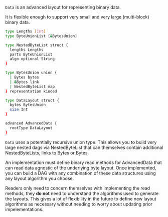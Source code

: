 `Data` is an advanced layout for representing binary data.

It is flexible enough to support very small and very large (multi-block) binary data.

```sh
type Lengths [Int]
type ByteUnionList [&BytesUnion]

type NestedByteList struct {
  lengths Lengths
  parts ByteUnionList
  algo optional String
}

type BytesUnion union {
  | Bytes bytes
  | &Bytes link
  | NestedByteList map
} representation kinded

type DataLayout struct {
  bytes BytesUnion
  size Int
}

advanced AdvancedData {
  rootType DataLayout
}
```


`Data` uses a potentially recursive union type. This allows you to build very large nested
dags via NestedByteList that can themselves contain additional NestedByteLists, links to Bytes or
Bytes.

An implementation must define binary read methods for AdvancedData that can read data agnostic
of the underlying byte layout. Once implemented, you can build a DAG
with any combination of these data structures using any layout algorithm you choose.

Readers only need to concern themselves with implementing the read methods, they **do not**
need to understand the algorithms used to generate the layouts. This gives a lot of flexibility
in the future to define new layout algorithms as necessary without needing to worry about
updating prior impelementations.
